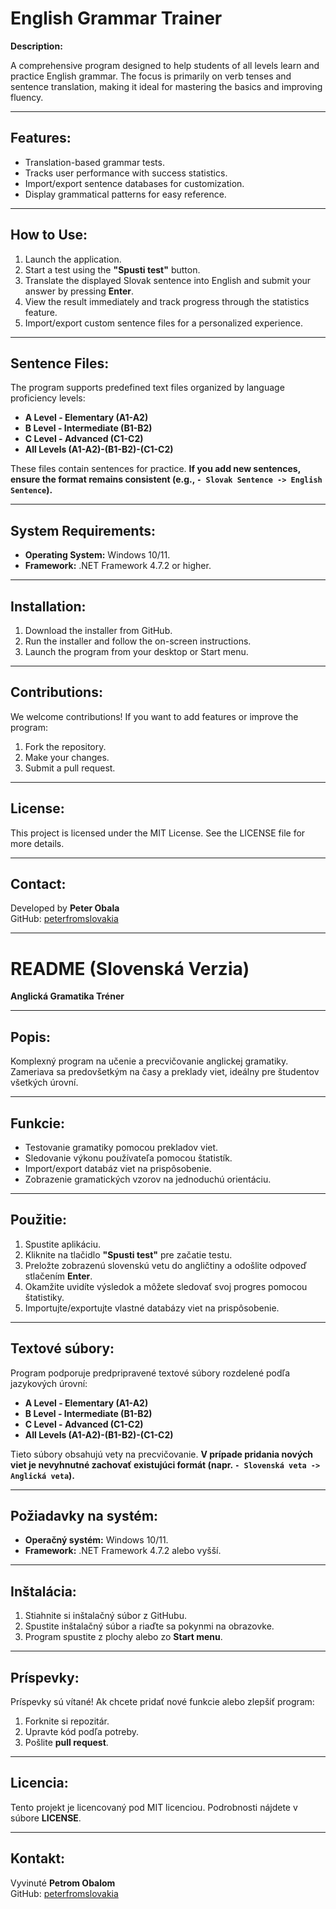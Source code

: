 # English Grammar Trainer

**Description:**

A comprehensive program designed to help students of all levels learn and practice English grammar. The focus is primarily on verb tenses and sentence translation, making it ideal for mastering the basics and improving fluency.

---

## Features:

- Translation-based grammar tests.
- Tracks user performance with success statistics.
- Import/export sentence databases for customization.
- Display grammatical patterns for easy reference.

---

## How to Use:

1. Launch the application.
2. Start a test using the **"Spusti test"** button.
3. Translate the displayed Slovak sentence into English and submit your answer by pressing **Enter**.
4. View the result immediately and track progress through the statistics feature.
5. Import/export custom sentence files for a personalized experience.

---

## Sentence Files:

The program supports predefined text files organized by language proficiency levels:
- **A Level - Elementary (A1-A2)**
- **B Level - Intermediate (B1-B2)**
- **C Level - Advanced (C1-C2)**
- **All Levels (A1-A2)-(B1-B2)-(C1-C2)**

These files contain sentences for practice. **If you add new sentences, ensure the format remains consistent (e.g., `- Slovak Sentence -> English Sentence`).**

---

## System Requirements:

- **Operating System:** Windows 10/11.
- **Framework:** .NET Framework 4.7.2 or higher.

---

## Installation:

1. Download the installer from GitHub.
2. Run the installer and follow the on-screen instructions.
3. Launch the program from your desktop or Start menu.

---

## Contributions:

We welcome contributions! If you want to add features or improve the program:
1. Fork the repository.
2. Make your changes.
3. Submit a pull request.

---

## License:

This project is licensed under the MIT License. See the LICENSE file for more details.

---

## Contact:

Developed by **Peter Obala**  
GitHub: [peterfromslovakia](https://github.com/peterfromslovakia)

---

# README (Slovenská Verzia)

**Anglická Gramatika Tréner**

---

## Popis:

Komplexný program na učenie a precvičovanie anglickej gramatiky. Zameriava sa predovšetkým na časy a preklady viet, ideálny pre študentov všetkých úrovní.

---

## Funkcie:

- Testovanie gramatiky pomocou prekladov viet.
- Sledovanie výkonu používateľa pomocou štatistík.
- Import/export databáz viet na prispôsobenie.
- Zobrazenie gramatických vzorov na jednoduchú orientáciu.

---

## Použitie:

1. Spustite aplikáciu.
2. Kliknite na tlačidlo **"Spusti test"** pre začatie testu.
3. Preložte zobrazenú slovenskú vetu do angličtiny a odošlite odpoveď stlačením **Enter**.
4. Okamžite uvidíte výsledok a môžete sledovať svoj progres pomocou štatistiky.
5. Importujte/exportujte vlastné databázy viet na prispôsobenie.

---

## Textové súbory:

Program podporuje predpripravené textové súbory rozdelené podľa jazykových úrovní:
- **A Level - Elementary (A1-A2)**
- **B Level - Intermediate (B1-B2)**
- **C Level - Advanced (C1-C2)**
- **All Levels (A1-A2)-(B1-B2)-(C1-C2)**

Tieto súbory obsahujú vety na precvičovanie. **V prípade pridania nových viet je nevyhnutné zachovať existujúci formát (napr. `- Slovenská veta -> Anglická veta`).**

---

## Požiadavky na systém:

- **Operačný systém:** Windows 10/11.
- **Framework:** .NET Framework 4.7.2 alebo vyšší.

---

## Inštalácia:

1. Stiahnite si inštalačný súbor z GitHubu.
2. Spustite inštalačný súbor a riaďte sa pokynmi na obrazovke.
3. Program spustite z plochy alebo zo **Start menu**.

---

## Príspevky:

Príspevky sú vítané! Ak chcete pridať nové funkcie alebo zlepšiť program:
1. Forknite si repozitár.
2. Upravte kód podľa potreby.
3. Pošlite **pull request**.

---

## Licencia:

Tento projekt je licencovaný pod MIT licenciou. Podrobnosti nájdete v súbore **LICENSE**.

---

## Kontakt:

Vyvinuté **Petrom Obalom**  
GitHub: [peterfromslovakia](https://github.com/peterfromslovakia)
